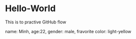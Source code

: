 # Hello-World
This is to practive GitHub flow

name: Minh,
age:22,
gender: male,
fravorite color: light-yellow
